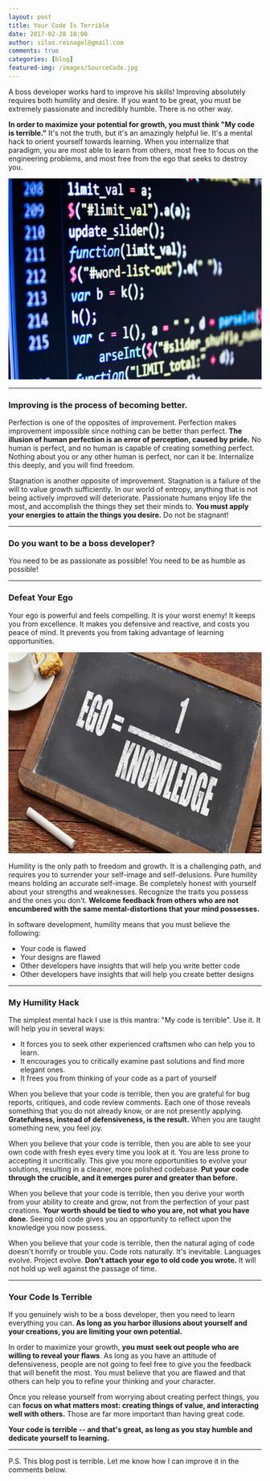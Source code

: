 ```yaml
---
layout: post
title: Your Code Is Terrible
date: 2017-02-28 10:00
author: silas.reinagel@gmail.com
comments: true
categories: [blog]
featured-img: /images/SourceCode.jpg
---
```


A boss developer works hard to improve his skills! Improving absolutely requires both humility and desire. If you want to be great, you must be extremely passionate and incredibly humble. There is no other way.

<strong>In order to maximize your potential for growth, you must think "My code is terrible."</strong> It's not the truth, but it's an amazingly helpful lie. It's a mental hack to orient yourself towards learning. When you internalize that paradigm, you are most able to learn from others, most free to focus on the engineering problems, and most free from the ego that seeks to destroy you. 

<img src="/images/SourceCode.jpg" alt="" width="700" height="400" class="aligncenter size-full" />

----

### Improving is the process of becoming better. 

Perfection is one of the opposites of improvement. Perfection makes improvement impossible since nothing can be better than perfect. <strong>The illusion of human perfection is an error of perception, caused by pride.</strong> No human is perfect, and no human is capable of creating something perfect. Nothing about you or any other human is perfect, nor can it be. Internalize this deeply, and you will find freedom. 

Stagnation is another opposite of improvement. Stagnation is a failure of the will to value growth sufficiently. In our world of entropy, anything that is not being actively improved will deteriorate. Passionate humans enjoy life the most, and accomplish the things they set their minds to. <strong>You must apply your energies to attain the things you desire.</strong> Do not be stagnant!

----

### Do you want to be a boss developer? 

You need to be as passionate as possible!
You need to be as humble as possible!

----

### Defeat Your Ego

Your ego is powerful and feels compelling. It is your worst enemy! It keeps you from excellence. It makes you defensive and reactive, and costs you peace of mind. It prevents you from taking advantage of learning opportunities. 

<img src="/images/EgoKnowledge.jpg" alt="" width="700" height="400" class="aligncenter size-full" />

Humility is the only path to freedom and growth. It is a challenging path, and requires you to surrender your self-image and self-delusions. Pure humility means holding an accurate self-image. Be completely honest with yourself about your strengths and weaknesses. Recognize the traits you possess and the ones you don't. <strong>Welcome feedback from others who are not encumbered with the same mental-distortions that your mind possesses.</strong>

In software development, humility means that you must believe the following:
- Your code is flawed
- Your designs are flawed
- Other developers have insights that will help you write better code
- Other developers have insights that will help you create better designs

----

### My Humility Hack

The simplest mental hack I use is this mantra: "My code is terrible". Use it. It will help you in several ways:
- It forces you to seek other experienced craftsmen who can help you to learn. 
- It encourages you to critically examine past solutions and find more elegant ones. 
- It frees you from thinking of your code as a part of yourself

When you believe that your code is terrible, then you are grateful for bug reports, critiques, and code review comments. Each one of those reveals something that you do not already know, or are not presently applying. <strong>Gratefulness, instead of defensiveness, is the result.</strong> When you are taught something new, you feel joy. 

When you believe that your code is terrible, then you are able to see your own code with fresh eyes every time you look at it. You are less prone to accepting it uncritically. This give you more opportunities to evolve your solutions, resulting in a cleaner, more polished codebase. <strong>Put your code through the crucible, and it emerges purer and greater than before.</strong>

When you believe that your code is terrible, then you derive your worth from your ability to create and grow, not from the perfection of your past creations. <strong>Your worth should be tied to who you are, not what you have done.</strong> Seeing old code gives you an opportunity to reflect upon the knowledge you now possess. 

When you believe that your code is terrible, then the natural aging of code doesn't horrify or trouble you. Code rots naturally. It's inevitable. Languages evolve. Project evolve. <strong>Don't attach your ego to old code you wrote.</strong> It will not hold up well against the passage of time. 

----

### Your Code Is Terrible

If you genuinely wish to be a boss developer, then you need to learn everything you can. <strong>As long as you harbor illusions about yourself and your creations, you are limiting your own potential.</strong>

In order to maximize your growth, <strong>you must seek out people who are willing to reveal your flaws</strong>. As long as you have an attitude of defensiveness, people are not going to feel free to give you the feedback that will benefit the most. You must believe that you are flawed and that others can help you to refine your thinking and your character. 

Once you release yourself from worrying about creating perfect things, you can <strong>focus on what matters most: creating things of value, and interacting well with others.</strong> Those are far more important than having great code.

<strong>Your code is terrible -- and that's great, as long as you stay humble and dedicate yourself to learning.</strong>

----

P.S. This blog post is terrible. Let me know how I can improve it in the comments below.


